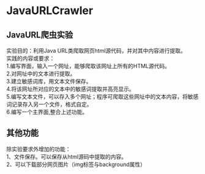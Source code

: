 # JavaURLCrawler
## JavaURL爬虫实验
实验目的：利用Java URL类爬取网页html源代码，并对其中内容进行提取。  
实践的内容或要求：  
1.编写界面，输入一个网址，能够爬取该网址上所有的HTML源代码。  
2.对网址中的文本进行提取。    
3.建立敏感词库，用文本文件保存。  
4.将该网址所对应的文本中的敏感词提取并高亮显示。  
5.编写文本文件，可以存入多个网址；程序可爬取这些网址中的文本内容，将敏感词记录存入另一个文件，格式自定。  
6.编写一个主界面,整合上述功能。  

## 其他功能  
除实验要求外增加的功能：  
1、文件保存。可以保存从html源码中提取的内容。  
2、可以下载部分网页图片（img标签与background属性）  

